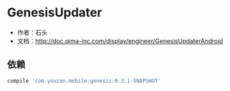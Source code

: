 GenesisUpdater
===

* 作者：石头
* 文档：http://doc.qima-inc.com/display/engineer/GenesisUpdaterAndroid


依赖
---
```groovy
compile 'com.youzan.mobile:genesis:0.3.1-SNAPSHOT'
```